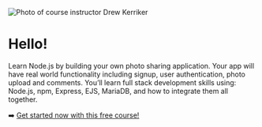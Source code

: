 ![Photo of course instructor Drew Kerriker](https://user-images.githubusercontent.com/9747248/211648768-19d33c63-755a-4845-abdf-0c221e00396d.png)

# Hello!

Learn Node.js by building your own photo sharing application. Your app will have real world functionality including signup, user authentication, photo upload and comments. You’ll learn full stack development skills using: Node.js, npm, Express, EJS, MariaDB, and how to integrate them all together.

➡️ [Get started now with this free course!](https://kinsta.com/academy/course/node-js-full-stack-developer-photo-sharing-app)
